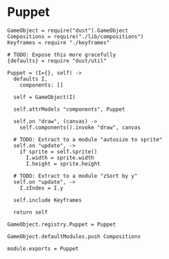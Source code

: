 Puppet
======

    GameObject = require("dust").GameObject
    Compositions = require("./lib/compositions")
    Keyframes = require "./keyframes"

    # TODO: Expose this more gracefully
    {defaults} = require "dust/util"

    Puppet = (I={}, self) ->
      defaults I,
        components: []

      self = GameObject(I)

      self.attrModels "components", Puppet

      self.on "draw", (canvas) ->
        self.components().invoke "draw", canvas

      # TODO: Extract to a module "autosize to sprite"
      self.on "update", ->
        if sprite = self.sprite()
          I.width = sprite.width
          I.height = sprite.height

      # TODO: Extract to a module "zSort by y"
      self.on "update", ->
        I.zIndex = I.y

      self.include Keyframes

      return self

    GameObject.registry.Puppet = Puppet

    GameObject.defaultModules.push Compositions

    module.exports = Puppet
